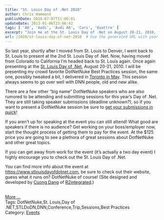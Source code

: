 ```yaml
---
title: "St. Louis Day of .Net 2010"
author: Chris Hammond
publishDate: 2010-07-07T11:06:01
updateDate: 2013-01-06T23:06:42
tags: [ 'A6', 'Audi', 'Audi A6', 'Cars', 'Quattro' ]
excerpt: "Join me at the St. Louis Day of .Net on August 20-21, 2010, for insightful DotNetNuke sessions. Don't miss out on this must-attend event! #DotNetNuke #STLDo"
url: /2010/st-louis-day-of-net-2010  # Use the generated URL with year
---
```

<p>So last year, shortly after I moved from St. Louis to Denver, I went back to St. Louis to present at the 2nd St. Louis Day of .Net. Now, having moved from Colorado to California I’m headed back to St. Louis again. Once again presenting at the <a href="https://www.stlouisdayofdotnet.com/Home.aspx" target="_blank">St. Louis Day of .Net</a>, August 20-21, 2010. I will be presenting my crowd favorite DotNetNuke Best Practices session, the same one, possibly tweaked a bit, I delivered in <a href="https://www.dotnetnuke.com/Community/Blogs/tabid/825/EntryId/2612/Toronto-DotNetNuke-User-Group-Report.aspx" target="_blank">Toronto in May</a>. This session always seems to go over well with DNN people, old and new alike. </p>  <p>There are a few other “big name” DotNetNuke speakers who are also rumored to be attending and submitting sessions for this year’s Day of .Net. They are still taking speaker submissions (deadline unknown?), so if you want to present a DotNetNuke session be sure to <a href="https://www.stlouisdayofdotnet.com/Speakers.aspx" target="_blank">get your submissions in quick</a>! </p>  <p>If you aren’t up for speaking at the event you can still attend! What good are speakers if there is no audience? Get working on your boss/employer now, start the thought process of getting them to pay for the event. At the $125 price you are going to see a plethora of great sessions about DotNetNuke and other great topics.</p>  <p>If you can get away from work for the event (it’s actually a two day event) I highly encourage you to check out the St. Louis Day of .Net. </p>  <p>You can find more info about the event at <a href="https://www.stlouisdayofdotnet.com">https://www.stlouisdayofdotnet.com</a>, be sure to check out their website, guess what it runs on? DotNetNuke of course! (Site designed and developed by <a href="https://cuongdang.net">Cuong Dang</a> of <a href="https://r2integrated.com">R2integrated</a>.)</p><br /><a href=https://www.dotnetnuke.com/Community/Blogs/tabid/825/EntryId/2684/St-Louis-Day-of-Net-2010.aspx>More ...</a><div class="tags">Tags: DotNetNuke,St. Louis,Day of .NET,STLDoDN,DNN,Conference,Trip,Sessions,Best Practices</div><div class="category">Category: <a href=https://www.dotnetnuke.com/Community/Blogs/tabid/825/CatID/14/Default.aspx>Events</a></div><img src="https://feeds.feedburner.com/~r/dnndaily/~4/zjOcjQt18ao" height="1" width="1"/>

